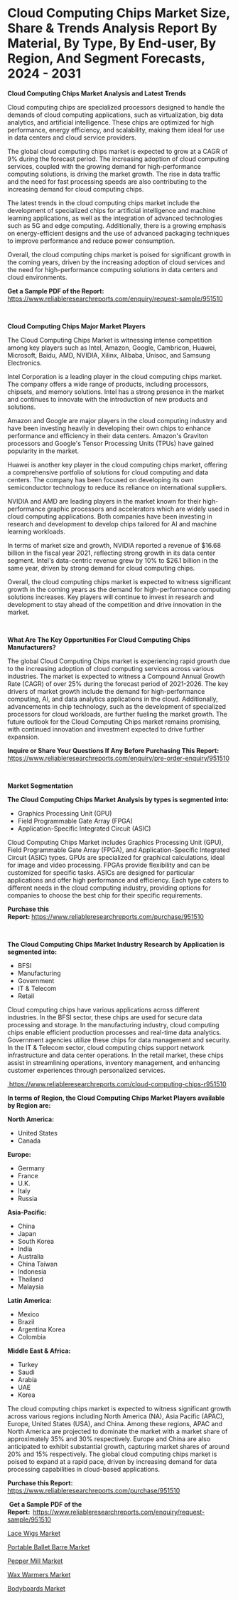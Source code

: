 <p><h1>Cloud Computing Chips Market Size, Share & Trends Analysis Report By Material, By Type, By End-user, By Region, And Segment Forecasts, 2024 - 2031</h1></p><p><strong>Cloud Computing Chips Market Analysis and Latest Trends</strong></p>
<p><p>Cloud computing chips are specialized processors designed to handle the demands of cloud computing applications, such as virtualization, big data analytics, and artificial intelligence. These chips are optimized for high performance, energy efficiency, and scalability, making them ideal for use in data centers and cloud service providers.</p><p>The global cloud computing chips market is expected to grow at a CAGR of 9% during the forecast period. The increasing adoption of cloud computing services, coupled with the growing demand for high-performance computing solutions, is driving the market growth. The rise in data traffic and the need for fast processing speeds are also contributing to the increasing demand for cloud computing chips.</p><p>The latest trends in the cloud computing chips market include the development of specialized chips for artificial intelligence and machine learning applications, as well as the integration of advanced technologies such as 5G and edge computing. Additionally, there is a growing emphasis on energy-efficient designs and the use of advanced packaging techniques to improve performance and reduce power consumption.</p><p>Overall, the cloud computing chips market is poised for significant growth in the coming years, driven by the increasing adoption of cloud services and the need for high-performance computing solutions in data centers and cloud environments.</p></p>
<p><strong>Get a Sample PDF of the Report:&nbsp;</strong> <a href="https://www.reliableresearchreports.com/enquiry/request-sample/951510">https://www.reliableresearchreports.com/enquiry/request-sample/951510</a></p>
<p>&nbsp;</p>
<p><strong>Cloud Computing Chips Major Market Players</strong></p>
<p><p>The Cloud Computing Chips Market is witnessing intense competition among key players such as Intel, Amazon, Google, Cambricon, Huawei, Microsoft, Baidu, AMD, NVIDIA, Xilinx, Alibaba, Unisoc, and Samsung Electronics. </p><p>Intel Corporation is a leading player in the cloud computing chips market. The company offers a wide range of products, including processors, chipsets, and memory solutions. Intel has a strong presence in the market and continues to innovate with the introduction of new products and solutions.</p><p>Amazon and Google are major players in the cloud computing industry and have been investing heavily in developing their own chips to enhance performance and efficiency in their data centers. Amazon's Graviton processors and Google's Tensor Processing Units (TPUs) have gained popularity in the market.</p><p>Huawei is another key player in the cloud computing chips market, offering a comprehensive portfolio of solutions for cloud computing and data centers. The company has been focused on developing its own semiconductor technology to reduce its reliance on international suppliers.</p><p>NVIDIA and AMD are leading players in the market known for their high-performance graphic processors and accelerators which are widely used in cloud computing applications. Both companies have been investing in research and development to develop chips tailored for AI and machine learning workloads.</p><p>In terms of market size and growth, NVIDIA reported a revenue of $16.68 billion in the fiscal year 2021, reflecting strong growth in its data center segment. Intel's data-centric revenue grew by 10% to $26.1 billion in the same year, driven by strong demand for cloud computing chips. </p><p>Overall, the cloud computing chips market is expected to witness significant growth in the coming years as the demand for high-performance computing solutions increases. Key players will continue to invest in research and development to stay ahead of the competition and drive innovation in the market.</p></p>
<p>&nbsp;</p>
<p><strong>What Are The Key Opportunities For Cloud Computing Chips Manufacturers?</strong></p>
<p><p>The global Cloud Computing Chips market is experiencing rapid growth due to the increasing adoption of cloud computing services across various industries. The market is expected to witness a Compound Annual Growth Rate (CAGR) of over 25% during the forecast period of 2021-2026. The key drivers of market growth include the demand for high-performance computing, AI, and data analytics applications in the cloud. Additionally, advancements in chip technology, such as the development of specialized processors for cloud workloads, are further fueling the market growth. The future outlook for the Cloud Computing Chips market remains promising, with continued innovation and investment expected to drive further expansion.</p></p>
<p><strong>Inquire or Share Your Questions If Any Before Purchasing This Report:</strong> <a href="https://www.reliableresearchreports.com/enquiry/pre-order-enquiry/951510">https://www.reliableresearchreports.com/enquiry/pre-order-enquiry/951510</a></p>
<p>&nbsp;</p>
<p><strong>Market Segmentation</strong></p>
<p><strong>The Cloud Computing Chips Market Analysis by types is segmented into:</strong></p>
<p><ul><li>Graphics Processing Unit (GPU)</li><li>Field Programmable Gate Array (FPGA)</li><li>Application-Specific Integrated Circuit (ASIC)</li></ul></p>
<p><p>Cloud Computing Chips Market includes Graphics Processing Unit (GPU), Field Programmable Gate Array (FPGA), and Application-Specific Integrated Circuit (ASIC) types. GPUs are specialized for graphical calculations, ideal for image and video processing. FPGAs provide flexibility and can be customized for specific tasks. ASICs are designed for particular applications and offer high performance and efficiency. Each type caters to different needs in the cloud computing industry, providing options for companies to choose the best chip for their specific requirements.</p></p>
<p><strong>Purchase this Report:&nbsp;</strong><a href="https://www.reliableresearchreports.com/purchase/951510">https://www.reliableresearchreports.com/purchase/951510</a></p>
<p>&nbsp;</p>
<p><strong>The Cloud Computing Chips Market Industry Research by Application is segmented into:</strong></p>
<p><ul><li>BFSI</li><li>Manufacturing</li><li>Government</li><li>IT & Telecom</li><li>Retail</li></ul></p>
<p><p>Cloud computing chips have various applications across different industries. In the BFSI sector, these chips are used for secure data processing and storage. In the manufacturing industry, cloud computing chips enable efficient production processes and real-time data analytics. Government agencies utilize these chips for data management and security. In the IT & Telecom sector, cloud computing chips support network infrastructure and data center operations. In the retail market, these chips assist in streamlining operations, inventory management, and enhancing customer experiences through personalized services.</p></p>
<p><a href="https://www.reliableresearchreports.com/cloud-computing-chips-r951510">&nbsp;https://www.reliableresearchreports.com/cloud-computing-chips-r951510</a></p>
<p><strong>In terms of Region, the Cloud Computing Chips Market Players available by Region are:</strong></p>
<p>
    <p> <strong> North America: </strong>
        <ul>
            <li>United States</li>
            <li>Canada</li>
        </ul>
        </p> 
    <p> <strong> Europe: </strong>
        <ul>
            <li>Germany</li>
            <li>France</li>
            <li>U.K.</li>
            <li>Italy</li>
            <li>Russia</li>
        </ul>
        </p> 
    <p> <strong> Asia-Pacific: </strong>
        <ul>
            <li>China</li>
            <li>Japan</li>
            <li>South Korea</li>
            <li>India</li>
            <li>Australia</li>
            <li>China Taiwan</li>
            <li>Indonesia</li>
            <li>Thailand</li>
            <li>Malaysia</li>
        </ul>
        </p> 
    <p> <strong> Latin America: </strong>
        <ul>
            <li>Mexico</li>
            <li>Brazil</li>
            <li>Argentina Korea</li>
            <li>Colombia</li>
        </ul>
        </p> 
    <p> <strong> Middle East & Africa: </strong>
        <ul>
            <li>Turkey</li>
            <li>Saudi</li>
            <li>Arabia</li>
            <li>UAE</li>
            <li>Korea</li>
        </ul>
    </p>
    </p>
<p><p>The cloud computing chips market is expected to witness significant growth across various regions including North America (NA), Asia Pacific (APAC), Europe, United States (USA), and China. Among these regions, APAC and North America are projected to dominate the market with a market share of approximately 35% and 30% respectively. Europe and China are also anticipated to exhibit substantial growth, capturing market shares of around 20% and 15% respectively. The global cloud computing chips market is poised to expand at a rapid pace, driven by increasing demand for data processing capabilities in cloud-based applications.</p></p>
<p><strong>Purchase this Report: </strong><a href="https://www.reliableresearchreports.com/purchase/951510">https://www.reliableresearchreports.com/purchase/951510</a></p>
<p>&nbsp;<strong>Get a Sample PDF of the Report:&nbsp;&nbsp;</strong><a href="https://www.reliableresearchreports.com/enquiry/request-sample/951510">https://www.reliableresearchreports.com/enquiry/request-sample/951510</a></p>
<p><strong></strong></p>
<p><p><a href="https://www.linkedin.com/pulse/insights-lace-wigs-market-share-competitive-landscape-period-xk1ze?trackingId=SKL85LS0Rc%2B3Kv3nlWAGXQ%3D%3D">Lace Wigs Market</a></p><p><a href="https://github.com/markusgodoy/Market-Research-Report-List-4/blob/main/portable-ballet-barre-market.md">Portable Ballet Barre Market</a></p><p><a href="https://github.com/luckyshygirl/Market-Research-Report-List-6/blob/main/pepper-mill-market.md">Pepper Mill Market</a></p><p><a href="https://github.com/vimar16th/Market-Research-Report-List-6/blob/main/wax-warmers-market.md">Wax Warmers Market</a></p><p><a href="https://github.com/JameTravis/Market-Research-Report-List-6/blob/main/bodyboards-market.md">Bodyboards Market</a></p></p>